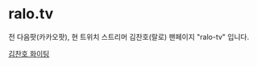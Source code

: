 # ralo.tv

전 다음팟(카카오팟), 현 트위치 스트리머 김찬호(랄로) 팬페이지 "ralo-tv" 입니다.

[김찬호 화이팅](https://twitch.tv/aba4647)
